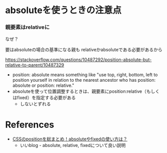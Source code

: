 
# absoluteを使うときの注意点

### 親要素はrelativeに

なぜ？

要はabsoluteの場合の基準になる親も relativeかabsoluteである必要があるから

<https://stackoverflow.com/questions/10487292/position-absolute-but-relative-to-parent/10487329>

+ position: absolute means something like "use top, right, bottom, left to position yourself in relation to the nearest ancestor who has position: absolute or position: relative."
+ absoluteを使って位置調整するときは、親要素にposition:relative（もしくはfixed）を指定する必要がある
  + しないとずれる



# References

+ [CSSのpositionを総まとめ！absoluteやfixedの使い方は？](https://saruwakakun.com/html-css/basic/relative-absolute-fixed)
  + いいblog - absolute, relative, fixedについて良い説明